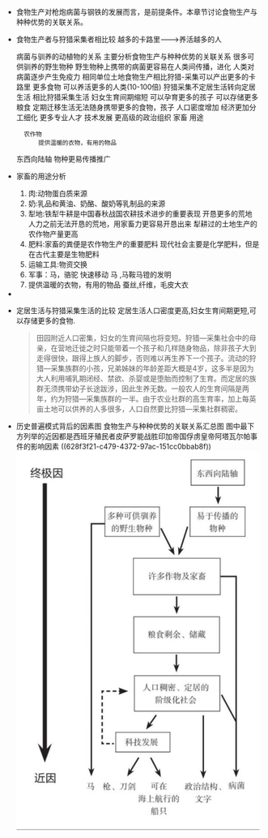 - 食物生产对枪炮病菌与钢铁的发展而言，是前提条件。本章节讨论食物生产与种种优势的关联关系。
- 食物生产者与狩猎采集者相比较
  越多的卡路里--->养活越多的人
  
  病菌与驯养的动植物的关系
  主要分析食物生产与种种优势的关联关系
  	很多可供驯养的野生物种
  		野生物种上携带的病菌更容易在人类间传播，进化
  			人类对病菌逐步产生免疫力
  		相同单位土地食物生产相比狩猎-采集可以产出更多的卡路里
  			更多食物
  				可以养活更多的人类(10-100倍)
  					狩猎采集不定居生活转向定居生活
  						相比狩猎采集生活
  							妇女生育间期缩短
  								可以孕育更多的孩子
  							可以存储更多粮食
  								定期迁移生活无法随身携带更多的食物，孩子
  					人口密度增加
  						经济更加分工细化
  							更多专业人才
  								技术发展
  						更高级的政治组织
  		家畜
  			用途
  				
  		农作物
  			提供温暖的衣物，有用的物品
  	东西向陆轴
  		物种更易传播推广
- 家畜的用途分析
  1. 肉:动物蛋白质来源
  2. 奶:乳品和黄油、奶酪、酸奶等乳制品的来源
  3. 犁地:铁犁牛耕是中国春秋战国农耕技术进步的重要表现
          开恳更多的荒地
  	   人力之前无法开恳的荒地，用家畜力更容易开恳出来
        犁耕过的土地生产的农作物产量更高
  4. 肥料:家畜的粪便是农作物生产的重要肥料
  						现代社会主要是化学肥料，但是在古代主要是生物肥料
  5. 运输工具:物资交换
  6. 军事：马，骆驼 
        快速移动
        马 ,马鞍马镫的发明
  7. 提供温暖的衣物，有用的物品
      蚕丝,纤维，毛皮大衣
-
- 定居生活与狩猎采集生活的比较
  定居生活人口密度更高,妇女生育间期更短,可以存储更多的食物.
  >田园附近人口密集，妇女的生育间隔也将变短。狩猎—采集社会中的母亲，在营地迁徙之时只能带着一个孩子和几样随身物品，除非孩子大到走得很快，跟得上族人的脚步，否则难以再生养下一个孩子。流动的狩猎—采集族群的小孩，兄弟姊妹的年龄差距大概是4岁，这多半是因为大人利用哺乳期闭经、禁欲、杀婴或是堕胎而控制了生育。而定居的族群无须携带幼子长途跋涉，因此生养无数。一般农人的生育间隔是两年，约为狩猎—采集族群的一半。由于农业社群的高生育率，加上每英亩土地可以供养的人多很多，人口自然要比狩猎—采集社群稠密。
- 历史普遍模式背后的因素图
  食物生产与种种优势的关联关系汇总图
  图中最下方列举的近因都是西班牙殖民者皮萨罗能战胜印加帝国俘虏皇帝阿塔瓦尔帕事件的影响因素 ((628f3f21-c479-4372-97ac-151cc0bbab8f)) 
  ![历史普遍模式背后的因素.png](../assets/历史普遍模式背后的因素_1653618580644_0.png)